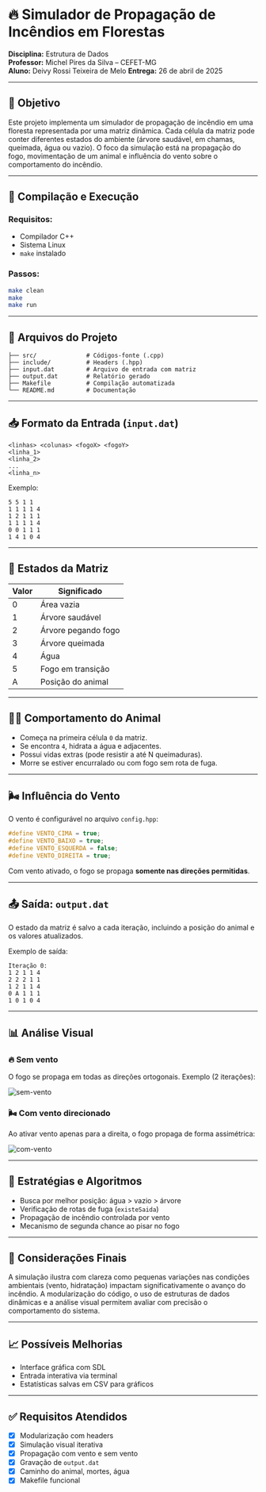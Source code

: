 # 🔥 Simulador de Propagação de Incêndios em Florestas

**Disciplina:** Estrutura de Dados  
**Professor:** Michel Pires da Silva – CEFET-MG  
**Aluno:** Deivy Rossi Teixeira de Melo 
**Entrega:** 26 de abril de 2025

---

## 📌 Objetivo

Este projeto implementa um simulador de propagação de incêndio em uma floresta representada por uma matriz dinâmica. Cada célula da matriz pode conter diferentes estados do ambiente (árvore saudável, em chamas, queimada, água ou vazio). O foco da simulação está na propagação do fogo, movimentação de um animal e influência do vento sobre o comportamento do incêndio.

---

## 🔧 Compilação e Execução

### Requisitos:
- Compilador C++
- Sistema Linux
- `make` instalado

### Passos:

```bash
make clean
make
make run
```

---

## 🧩 Arquivos do Projeto

```
├── src/              # Códigos-fonte (.cpp)
├── include/          # Headers (.hpp)
├── input.dat         # Arquivo de entrada com matriz
├── output.dat        # Relatório gerado
├── Makefile          # Compilação automatizada
└── README.md         # Documentação
```

---

## 📥 Formato da Entrada (`input.dat`)

```
<linhas> <colunas> <fogoX> <fogoY>
<linha_1>
<linha_2>
...
<linha_n>
```

Exemplo:

```
5 5 1 1
1 1 1 1 4
1 2 1 1 1
1 1 1 1 4
0 0 1 1 1
1 4 1 0 4
```

---

## 🔁 Estados da Matriz

| Valor | Significado          |
|-------|----------------------|
| 0     | Área vazia           |
| 1     | Árvore saudável      |
| 2     | Árvore pegando fogo  |
| 3     | Árvore queimada      |
| 4     | Água                 |
| 5     | Fogo em transição    |
| A     | Posição do animal    |

---

## 🚶‍♂️ Comportamento do Animal

- Começa na primeira célula `0` da matriz.
- Se encontra `4`, hidrata a água e adjacentes.
- Possui vidas extras (pode resistir a até N queimaduras).
- Morre se estiver encurralado ou com fogo sem rota de fuga.

---

## 🌬️ Influência do Vento

O vento é configurável no arquivo `config.hpp`:

```cpp
#define VENTO_CIMA = true;
#define VENTO_BAIXO = true;
#define VENTO_ESQUERDA = false;
#define VENTO_DIREITA = true;
```

Com vento ativado, o fogo se propaga **somente nas direções permitidas**.

---

## 📤 Saída: `output.dat`

O estado da matriz é salvo a cada iteração, incluindo a posição do animal e os valores atualizados.

Exemplo de saída:

```
Iteração 0:
1 2 1 1 4 
2 2 2 1 1 
1 2 1 1 4 
0 A 1 1 1 
1 0 1 0 4
```

---

## 📊 Análise Visual

### 🔥 Sem vento

O fogo se propaga em todas as direções ortogonais. Exemplo (2 iterações):

![sem-vento](docs/sem-vento.png)

### 🌬️ Com vento direcionado

Ao ativar vento apenas para a direita, o fogo propaga de forma assimétrica:

![com-vento](docs/com-vento.png)

---

## 🤖 Estratégias e Algoritmos

- Busca por melhor posição: água > vazio > árvore
- Verificação de rotas de fuga (`existeSaida`)
- Propagação de incêndio controlada por vento
- Mecanismo de segunda chance ao pisar no fogo

---

## 🔬 Considerações Finais

A simulação ilustra com clareza como pequenas variações nas condições ambientais (vento, hidratação) impactam significativamente o avanço do incêndio. A modularização do código, o uso de estruturas de dados dinâmicas e a análise visual permitem avaliar com precisão o comportamento do sistema.

---

## 📈 Possíveis Melhorias

- Interface gráfica com SDL
- Entrada interativa via terminal
- Estatísticas salvas em CSV para gráficos

---

## ✅ Requisitos Atendidos

- [x] Modularização com headers
- [x] Simulação visual iterativa
- [x] Propagação com vento e sem vento
- [x] Gravação de `output.dat`
- [x] Caminho do animal, mortes, água
- [x] Makefile funcional
